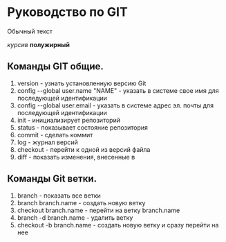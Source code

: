 # Руководство по GIT
 Обычный текст

 *курсив*
 **полужирный**
 
 ## Команды GIT общие.
1. version - узнать установленную версию Git
2. config --global user.name "NAME" - указать в системе свое имя для последующей идентификации
3. config --global user.email - указать в системе адрес эл. почты для последующей идентификации
4. init - инициализирует репозиторий
5. status - показывает состояние репозитория
6. commit - сделать коммит
7. log - журнал версий
8. checkout - перейти к одной из версий файла
9. diff - показать изменения, внесенные в 
## Команды Git ветки.
1. branch - показать все ветки
2. branch branch.name - создать новую ветку
3. checkout branch.name - перейти на ветку branch.name
4. branch -d branch.name - удалить ветку
5. checkout -b branch.name - создать новую ветку и сразу перейти на нее
